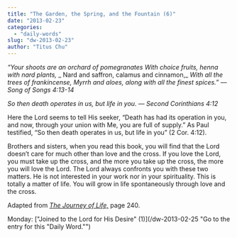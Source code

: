 ```yaml
---
title: "The Garden, the Spring, and the Fountain (6)"
date: "2013-02-23"
categories: 
  - "daily-words"
slug: "dw-2013-02-23"
author: "Titus Chu"
---
```


_“Your shoots are an orchard of pomegranates_ _With choice fruits, henna with nard plants,_ _ Nard and saffron, calamus and cinnamon,_ _With all the trees of frankincense,_ _Myrrh and aloes, along with all the finest spices.”_ _— Song of Songs 4:13-14_

_So then death operates in us, but life in you._ _— Second Corinthians 4:12_

Here the Lord seems to tell His seeker, “Death has had its operation in you, and now, through your union with Me, you are full of supply.” As Paul testified, “So then death operates in us, but life in you” (2 Cor. 4:12).

Brothers and sisters, when you read this book, you will find that the Lord doesn’t care for much other than love and the cross. If you love the Lord, you must take up the cross, and the more you take up the cross, the more you will love the Lord. The Lord always confronts you with these two matters. He is not interested in your work nor in your spirituality. This is totally a matter of life. You will grow in life spontaneously through love and the cross.

Adapted from _[The Journey of Life,](/book-journey "Go to the listing for this book.")_ page 240.

Monday: ["Joined to the Lord for His Desire" (1)](/dw-2013-02-25 "Go to the entry for this "Daily Word."")
